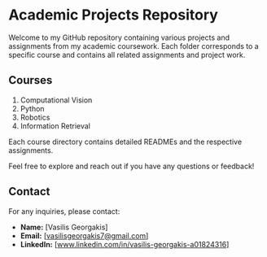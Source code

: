 # Academic Projects Repository

Welcome to my GitHub repository containing various projects and assignments from my academic coursework. Each folder corresponds to a specific course and contains all related assignments and project work.

## Courses

1. Computational Vision
2. Python
3. Robotics
4. Information Retrieval

Each course directory contains detailed READMEs and the respective assignments.

Feel free to explore and reach out if you have any questions or feedback!

## Contact

For any inquiries, please contact:

- **Name:** [Vasilis Georgakis]
- **Email:** [vasilisgeorgakis7@gmail.com]
- **LinkedIn:** [www.linkedin.com/in/vasilis-georgakis-a01824316]
